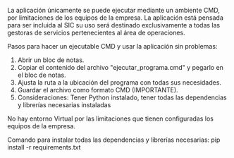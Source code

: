 La aplicación únicamente se puede ejecutar mediante un ambiente CMD, por limitaciones de los equipos de la empresa.
La aplicación está pensada para ser incluida al SIC su uso será destinado exclusivamente a todas las gestoras de servicios pertenecientes al área de operaciones.


Pasos para hacer un ejecutable CMD y usar la aplicación sin problemas:

1. Abrir un bloc de notas.
2. Copiar el contenido del archivo "ejecutar_programa.cmd" y pegarlo en el bloc de notas.
3. Ajusta la ruta a la ubicación del programa con todas sus necesidades.
4. Guardar el archivo como formato CMD (IMPORTANTE).
5. Consideraciones: Tener Python instalado, tener todas las dependencias y librerías necesarias instaladas


No hay entorno Virtual por las limitaciones que tienen configuradas los equipos de la empresa.

Comando para instalar todas las dependencias y librerías necesarias: pip install -r requirements.txt
